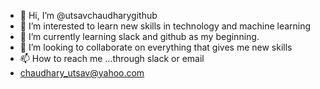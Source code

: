- 👋 Hi, I’m @utsavchaudharygithub
- 👀 I’m interested to learn new skills in technology and machine learning
- 🌱 I’m currently learning slack and github as my beginning.
- 💞️ I’m looking to collaborate on everything that gives me new skills
- 📫 How to reach me ...through slack or email
- chaudhary_utsav@yahoo.com

<!---
utsavchaudharygithub/utsavchaudharygithub is a ✨ special ✨ repository because its `README.md` (this file) appears on your GitHub profile.
You can click the Preview link to take a look at your changes.
--->
